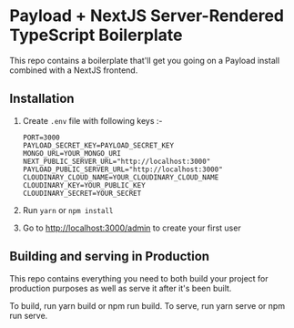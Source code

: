 # Payload + NextJS Server-Rendered TypeScript Boilerplate

This repo contains a boilerplate that'll get you going on a Payload install combined with a NextJS frontend.

## Installation

1. Create `.env` file with following keys :-
    ```
    PORT=3000
    PAYLOAD_SECRET_KEY=PAYLOAD_SECRET_KEY
    MONGO_URL=YOUR_MONGO_URI
    NEXT_PUBLIC_SERVER_URL="http://localhost:3000"
    PAYLOAD_PUBLIC_SERVER_URL="http://localhost:3000"
    CLOUDINARY_CLOUD_NAME=YOUR_CLOUDINARY_CLOUD_NAME
    CLOUDINARY_KEY=YOUR_PUBLIC_KEY
    CLOUDINARY_SECRET=YOUR_SECRET
    ```


1. Run `yarn` or `npm install`
1. Go to [http://localhost:3000/admin](http://localhost:3000/admin) to create your first user

## Building and serving in Production

This repo contains everything you need to both build your project for production purposes as well as serve it after it's been built.

To build, run yarn build or npm run build.
To serve, run yarn serve or npm run serve.

